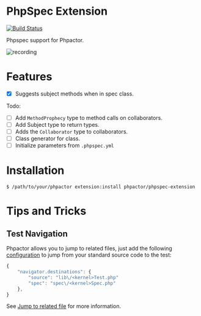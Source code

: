 PhpSpec Extension
=================

[![Build Status](https://travis-ci.org/phpactor/phpspec-extension.svg?branch=master)](https://travis-ci.org/phpactor/phpspec-extension)

Phpspec support for Phpactor.

![recording](https://user-images.githubusercontent.com/530801/50404106-00ba1b00-079c-11e9-917c-846bb56fdeb2.gif)

Features
========

- [x] Suggests subject methods when in spec class.

Todo:

- [ ] Add `MethodProphecy` type to method calls on collaborators.
- [ ] Add Subject type to return types.
- [ ] Adds the `Collaborator` type to collaborators.
- [ ] Class generator for class.
- [ ] Initialize parameters from `.phpspec.yml`

Installation
============

```
$ /path/to/your/phpactor extension:install phpactor/phpspec-extension
```

Tips and Tricks
===============

## Test Navigation

Phpactor allows you to jump to related files, just add the following
[configuration](https://phpactor.github.io/phpactor/configuration.html) to
jump from your standard source code to the test:

```javascript
{
    "navigator.destinations": {
        "source": "lib\/<kernel>Test.php"
        "spec": "spec\/<kernel>Spec.php"
    },
}
```

See [Jump to related
file](https://phpactor.github.io/phpactor/navigation.html#jump-to-or-generate-related-file)
for more information.
